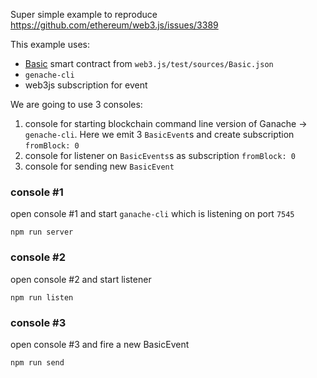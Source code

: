 Super simple example to reproduce https://github.com/ethereum/web3.js/issues/3389

This example uses:
- [Basic](https://github.com/ethereum/web3.js/blob/b7cdb9a7ac4d19bf583790dc7999f396686e5d12/test/sources/Basic.json) smart contract from `web3.js/test/sources/Basic.json`
- `genache-cli` 
- web3js subscription for event


We are going to use 3 consoles:
1. console for starting blockchain command line version of Ganache -> `genache-cli`. Here we emit 3 `BasicEvent`s and create subscription `fromBlock: 0`
2. console for listener on `BasicEvents`s as subscription `fromBlock: 0`
3. console for sending new `BasicEvent`

### console #1 
open console #1 and start `ganache-cli` which is listening on port `7545`
```
npm run server
```

### console #2 
open console #2 and start listener
```
npm run listen
```


### console #3
open console #3 and fire a new BasicEvent
```
npm run send
```


